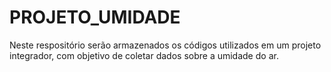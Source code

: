 # PROJETO_UMIDADE
Neste respositório serão armazenados os códigos utilizados em um projeto integrador, com objetivo de coletar dados sobre a umidade do ar.
